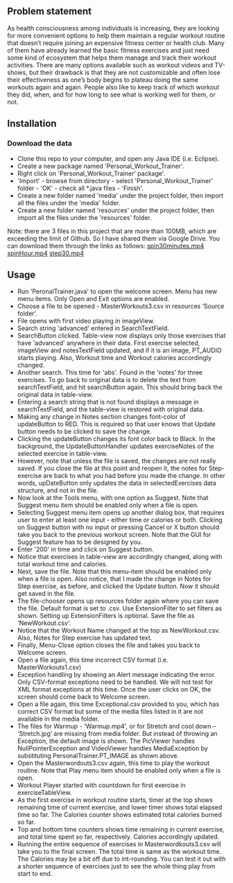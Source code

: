 Problem statement
-----------------------

As health consciousness among individuals is increasing, they are looking for more convenient options to help them maintain a regular workout routine that doesn’t require joining an expensive fitness center or health club. Many of them have already learned the basic fitness exercises and just need some kind of ecosystem that helps them manage and track their workout activities. There are many options available such as workout videos and TV-shows, but their drawback is that they are not customizable and often lose their effectiveness as one’s body begins to plateau doing the same workouts again and again. People also like to keep track of which workout they did, when, and for how long to see what is working well for them, or not.

Installation
----------------------

### Download the data

* Clone this repo to your computer, and open any Java IDE (i.e. Eclipse).
* Create a new package named 'Personal_Workout_Trainer'.
* Right click on 'Personal_Workout_Trainer' package'.
* 'Import' - browse from directory - select 'Personal_Workout_Trainer' folder - 'OK' - check all *.java files - 'Finish'.
* Create a new folder named 'media' under the project folder, then import all the files under the 'media' folder.
* Create a new folder named 'resources' under the project folder, then import all the files under the 'resources' folder.

Note: there are 3 files in this project that are more than 100MB, which are exceeding the limit of Github. So I have shared
them via Google Drive. You can download them through the links as follows:
[spin30minutes.mp4](https://drive.google.com/open?id=1e-MFCYscO_XJ8HE6LCeXkf9wkncIGgw8)
[spinHour.mp4](https://drive.google.com/open?id=18eHGRkN5-r-MYUeVvNhRutl3LzU5fveY)
[step30.mp4](https://drive.google.com/open?id=1HEUuryHHcQaQpAFjmP1FRYmXqn-Yu0bJ)

Usage
-----------------------

* Run 'PeronalTrainer.java' to open the welcome screen. Menu has new menu items. Only Open and Exit options are enabled.
* Choose a file to be opened - MasterWorkouts3.csv in resources ‘Source folder’.
* File opens with first video playing in imageView.
* Search string 'advanced' entered in SearchTextField.
* SearchButton clicked. Table-view now displays only those exercises that have 'advanced' anywhere in their data. First exercise selected, imageView and notesTextField updated, and if it is an image, PT_AUDIO starts playing. Also, Workout time and Workout calories accordingly changed.
* Another search. This time for 'abs'. Found in the 'notes' for three exercises. To go back to original data is to delete the text from searchTextField, and hit searchButton again. This should bring back the original data in table-view.
* Entering a search string that is not found displays a message in searchTextField, and the table-view is restored with original data.
* Making any change in Notes section changes font-color of updateButton to RED. This is required so that user knows that Update button needs to be clicked to save the change.
* Clicking the updateButton changes its font color back to Black. In the background, the UpdateButtonHandler updates exerciseNotes of the selected exercise in table-view.
* However, note that unless the file is saved, the changes are not really saved. If you close the file at this point and reopen it, the notes for Step-exercise are back to what you had before you made the change. In other words, upDateButton only updates the data in selectedExercises data structure, and not in the file.
* Now look at the Tools menu, with one option as Suggest. Note that Suggest menu item should be enabled only when a file is open.
* Selecting Suggest menu item opens up another dialog box, that requires user to enter at least one input - either time or calories or both. Clicking on Suggest button with no input or pressing Cancel or X button should take you back to the previous workout screen. Note that the GUI for Suggest feature has to be designed by you.
* Enter '200' in time and click on Suggest button.
* Notice that exercises in table-view are accordingly changed, along with total workout time and calories.
* Next, save the file. Note that this menu-item should be enabled only when a file is open. Also notice, that I made the change in Notes for Step exercise, as before, and clicked the Update button. Now it should get saved in the file.
* The file-chooser opens up resources folder again where you can save the file. Default format is set to .csv. Use ExtensionFilter to set filters as shown. Setting up ExtensionFilters is optional. Save the file as ‘NewWorkout.csv’.
* Notice that the Workout Name changed at the top as NewWorkout.csv. Also, Notes for Step exercise has updated text.
* Finally, Menu-Close option closes the file and takes you back to Welcome screen.
* Open a file again, this time incorrect CSV format (i.e. MasterWorkouts1.csv)
* Exception handling by showing an Alert message indicating the error. Only CSV-format exceptions need to be handled. We will not test for XML format exceptions at this time. Once the user clicks on OK, the screen should come back to Welcome screen.
* Open a file again, this time Exceptional.csv provided to you, which has correct CSV format but some of the media files listed in it are not available in the media folder.
* The files for Warmup - 'Warmup.mp4', or for Stretch and cool down – ‘Stretch.jpg’ are missing from media folder. But instead of throwing an Exception, the default image is shown. The PicViewer handles NullPointerException and VideoViewer handles MediaException by substituting PersonalTrainer.PT_IMAGE as shown above.
* Open the Masterwordouts3.csv again, this time to play the workout routine. Note that Play menu item should be enabled only when a file is open.
* Workout Player started with countdown for first exercise in exerciseTableView.
* As the first exercise in workout routine starts, timer at the top shows remaining time of current exercise, and lower timer shows total elapsed time so far. The Calories counter shows estimated total calories burned so far.
* Top and bottom time counters shows time remaining in current exercise, and total time spent so far, respectively. Calories accordingly updated.
* Running the entire sequence of exercises in Masterwordkouts3.csv will take you to the final screen. The total time is same as the workout time. The Calories may be a bit off due to int-rounding. You can test it out with a shorter sequence of exercises just to see the whole thing play from start to end.
